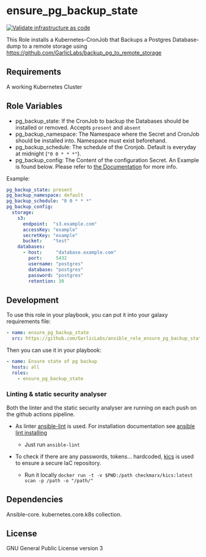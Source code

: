 # ensure_pg_backup_state

[![Validate infrastructure as code](https://github.com/garliclabs/ansible_role_ensure_pg_backup_state/actions/workflows/validation.yml/badge.svg)](https://github.com/garliclabs/ansible_role_ensure_pg_backup_state/actions/workflows/validation.yml)

This Role installs a Kubernetes-CronJob that Backups a Postgres Database-dump to a remote storage using https://github.com/GarlicLabs/backup_pg_to_remote_storage


## Requirements

A working Kubernetes Cluster

## Role Variables

* pg_backup_state: If the CronJob to backup the Databases should be installed or removed. Accepts `present` and `absent`
* pg_backup_namespace: The Namespace where the Secret and CronJob should be installed into. Namespace must exist beforehand.
* pg_backup_schedule: The schedule of the Cronjob. Default is everyday at midnight (`"0 0 * * *"`).
* pg_backup_config: The Content of the configuration Secret. An Example is found below. Please refer to [the Documentation](https://github.com/GarlicLabs/backup_pg_to_remote_storage) for more info.

Example:
```yaml
pg_backup_state: present
pg_backup_namespace: default
pg_backup_schedule: "0 0 * * *"
pg_backup_config:
  storage:
    s3:
      endpoint:  "s3.example.com"
      accessKey: "example"
      secretKey: "example"
      bucket:    "test"
    databases:
      - host:     "database.example.com"
        port:     5432
        username: "postgres"
        database: "postgres"
        password: "postgres"
        retention: 30

```


## Development

To use this role in your playbook, you can put it into your galaxy requirements file:

```yaml 
- name: ensure_pg_backup_state
  src: https://github.com/GarlicLabs/ansible_role_ensure_pg_backup_state
```

Then you can use it in your playbook:

```yaml
- name: Ensure state of pg backup
  hosts: all
  roles:
    - ensure_pg_backup_state
```

### Linting & static security analyser

Both the linter and the static security analyser are running on each push on the github actions pipeline.  

* As linter [ansible-lint](https://ansible.readthedocs.io/projects/lint/) is used. For installation documentation see [ansible lint installing](https://ansible.readthedocs.io/projects/lint/)
  * Just run `ansible-lint`

* To check if there are any passwords, tokens... hardcoded, [kics](https://kics.io/index.html) is used to ensure a secure IaC repository.  
  * Run it locally `docker run -t -v $PWD:/path checkmarx/kics:latest scan -p /path -o "/path/"`

## Dependencies

Ansible-core.
kubernetes.core.k8s collection.

## License

GNU General Public License version 3
